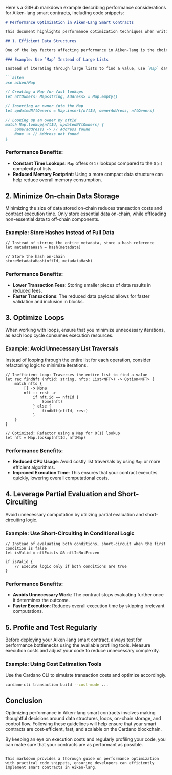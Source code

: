 Here's a GitHub markdown example describing performance considerations for Aiken-lang smart contracts, including code snippets:

```markdown
# Performance Optimization in Aiken-Lang Smart Contracts

This document highlights performance optimization techniques when writing smart contracts in Aiken-lang for the Cardano blockchain. Aiken-lang, while powerful, requires attention to detail when it comes to execution costs to ensure that your smart contracts remain efficient and scalable.

## 1. Efficient Data Structures

One of the key factors affecting performance in Aiken-lang is the choice of data structures. Using efficient data structures helps reduce the amount of memory and CPU resources consumed during contract execution.

### Example: Use `Map` Instead of Large Lists

Instead of iterating through large lists to find a value, use `Map` data structures that allow for faster lookups.

```aiken
use aiken/Map

// Creating a Map for fast lookups
let nftOwners: Map<string, Address> = Map.empty()

// Inserting an owner into the Map
let updatedNftOwners = Map.insert(nftId, ownerAddress, nftOwners)

// Looking up an owner by nftId
match Map.lookup(nftId, updatedNftOwners) {
    Some(address) -> // Address found
    None -> // Address not found
}
```

### Performance Benefits:
- **Constant Time Lookups**: `Map` offers `O(1)` lookups compared to the `O(n)` complexity of lists.
- **Reduced Memory Footprint**: Using a more compact data structure can help reduce overall memory consumption.

## 2. Minimize On-chain Data Storage

Minimizing the size of data stored on-chain reduces transaction costs and contract execution time. Only store essential data on-chain, while offloading non-essential data to off-chain components.

### Example: Store Hashes Instead of Full Data

```aiken
// Instead of storing the entire metadata, store a hash reference
let metadataHash = hash(metadata)

// Store the hash on-chain
storeMetadataHash(nftId, metadataHash)
```

### Performance Benefits:
- **Lower Transaction Fees**: Storing smaller pieces of data results in reduced fees.
- **Faster Transactions**: The reduced data payload allows for faster validation and inclusion in blocks.

## 3. Optimize Loops

When working with loops, ensure that you minimize unnecessary iterations, as each loop cycle consumes execution resources.

### Example: Avoid Unnecessary List Traversals

Instead of looping through the entire list for each operation, consider refactoring logic to minimize iterations.

```aiken
// Inefficient Loop: Traverses the entire list to find a value
let rec findNft (nftId: string, nfts: List<NFT>) -> Option<NFT> {
    match nfts {
        [] -> None
        nft :: rest -> 
            if nft.id == nftId {
                Some(nft)
            } else {
                findNft(nftId, rest)
            }
    }
}

// Optimized: Refactor using a Map for O(1) lookup
let nft = Map.lookup(nftId, nftMap)
```

### Performance Benefits:
- **Reduced CPU Usage**: Avoid costly list traversals by using `Map` or more efficient algorithms.
- **Improved Execution Time**: This ensures that your contract executes quickly, lowering overall computational costs.

## 4. Leverage Partial Evaluation and Short-Circuiting

Avoid unnecessary computation by utilizing partial evaluation and short-circuiting logic.

### Example: Use Short-Circuiting in Conditional Logic

```aiken
// Instead of evaluating both conditions, short-circuit when the first condition is false
let isValid = nftExists && nftIsNotFrozen

if isValid {
    // Execute logic only if both conditions are true
}
```

### Performance Benefits:
- **Avoids Unnecessary Work**: The contract stops evaluating further once it determines the outcome.
- **Faster Execution**: Reduces overall execution time by skipping irrelevant computations.

## 5. Profile and Test Regularly

Before deploying your Aiken-lang smart contract, always test for performance bottlenecks using the available profiling tools. Measure execution costs and adjust your code to reduce unnecessary complexity.

### Example: Using Cost Estimation Tools

Use the Cardano CLI to simulate transaction costs and optimize accordingly.

```bash
cardano-cli transaction build --cost-mode ...
```

## Conclusion

Optimizing performance in Aiken-lang smart contracts involves making thoughtful decisions around data structures, loops, on-chain storage, and control flow. Following these guidelines will help ensure that your smart contracts are cost-efficient, fast, and scalable on the Cardano blockchain.

By keeping an eye on execution costs and regularly profiling your code, you can make sure that your contracts are as performant as possible.
```

This markdown provides a thorough guide on performance optimization with practical code snippets, ensuring developers can efficiently implement smart contracts in Aiken-lang.
